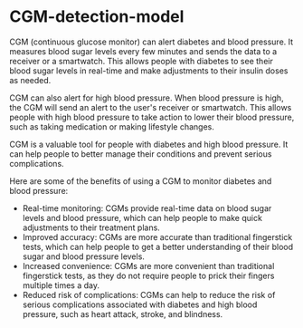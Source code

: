 # CGM-detection-model
CGM (continuous glucose monitor) can alert diabetes and blood pressure. It measures blood sugar levels every few minutes and sends the data to a receiver or a smartwatch. This allows people with diabetes to see their blood sugar levels in real-time and make adjustments to their insulin doses as needed.

CGM can also alert for high blood pressure. When blood pressure is high, the CGM will send an alert to the user's receiver or smartwatch. This allows people with high blood pressure to take action to lower their blood pressure, such as taking medication or making lifestyle changes.

CGM is a valuable tool for people with diabetes and high blood pressure. It can help people to better manage their conditions and prevent serious complications.

Here are some of the benefits of using a CGM to monitor diabetes and blood pressure:

- Real-time monitoring: CGMs provide real-time data on blood sugar levels and blood pressure, which can help people to make quick adjustments to their treatment plans.
- Improved accuracy: CGMs are more accurate than traditional fingerstick tests, which can help people to get a better understanding of their blood sugar and blood pressure levels.
- Increased convenience: CGMs are more convenient than traditional fingerstick tests, as they do not require people to prick their fingers multiple times a day.
- Reduced risk of complications: CGMs can help to reduce the risk of serious complications associated with diabetes and high blood pressure, such as heart attack, stroke, and blindness.
